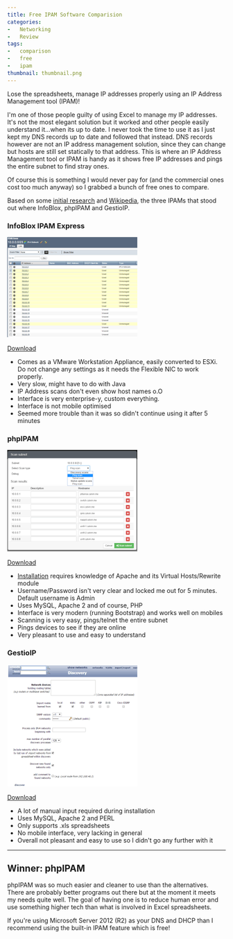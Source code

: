 ```yaml
---
title: Free IPAM Software Comparision
categories:
-   Networking
-   Review
tags:
-   comparison
-   free
-   ipam
thumbnail: thumbnail.png
---
```


Lose the spreadsheets, manage IP addresses properly using an IP Address Management tool (IPAM)!

<!-- more -->

I'm one of those people guilty of using Excel to manage my IP addresses. It's not the most elegant solution but it worked and other people easily understand it...when its up to date. I never took the time to use it as I just kept my DNS records up to date and followed that instead. DNS records however are not an IP address management solution, since they can change but hosts are still set statically to that address. This is where an IP Address Management tool or IPAM is handy as it shows free IP addresses and pings the entire subnet to find stray ones.

Of course this is something I would never pay for (and the commercial ones cost too much anyway) so I grabbed a bunch of free ones to compare.

Based on some [initial research](https://www.reddit.com/) and [Wikipedia](https://en.wikipedia.org/wiki/IP_address_management), the three IPAMs that stood out where InfoBlox, phpIPAM and GestioIP.

### InfoBlox IPAM Express

![infoblox](infoblox-300x231.png)

[Download](https://www.infoblox.com/downloads/software/ip-address-management-freeware)

*   Comes as a VMware Workstation Appliance, easily converted to ESXi. Do not change any settings as it needs the Flexible NIC to work properly.
*   Very slow, might have to do with Java
*   IP Address scans don't even show host names o.O
*   Interface is very enterprise-y, custom everything.
*   Interface is not mobile optimised
*   Seemed more trouble than it was so didn't continue using it after 5 minutes

### phpIPAM

![ipam](ipam-300x234.png)

[Download](http://phpipam.net/documents/download-phpipam/)

*   [Installation](http://frankhinek.com/how-to-setup-phpipam-on-ubuntu-14-04/) requires knowledge of Apache and its Virtual Hosts/Rewrite module
*   Username/Password isn't very clear and locked me out for 5 minutes. Default username is Admin
*   Uses MySQL, Apache 2 and of course, PHP
*   Interface is very modern (running Bootstrap) and works well on mobiles
*   Scanning is very easy, pings/telnet the entire subnet
*   Pings devices to see if they are online
*   Very pleasant to use and easy to understand

### GestioIP

![gestio](gestio-300x281.png)

[Download](http://sourceforge.net/projects/gestioip/)

*   A lot of manual input required during installation
*   Uses MySQL, Apache 2 and PERL
*   Only supports .xls spreadsheets
*   No mobile interface, very lacking in general
*   Overall not pleasant and easy to use so I didn't go any further with it

--------------------------------

## Winner: phpIPAM

phpIPAM was so much easier and cleaner to use than the alternatives. There are probably better programs out there but at the moment it meets my needs quite well. The goal of having one is to reduce human error and use something higher tech than what is involved in Excel spreadsheets.

If you're using Microsoft Server 2012 (R2) as your DNS and DHCP than I recommend using the built-in IPAM feature which is free!
